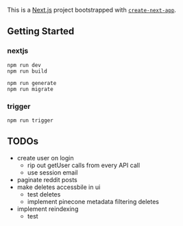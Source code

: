 This is a [Next.js](https://nextjs.org) project bootstrapped with [`create-next-app`](https://nextjs.org/docs/app/api-reference/cli/create-next-app).

## Getting Started
### nextjs
```
npm run dev
npm run build

npm run generate
npm run migrate
```

### trigger
```
npm run trigger
```

## TODOs
- create user on login
    - rip out getUser calls from every API call
    - use session email
- paginate reddit posts
- make deletes accessbile in ui
    - test deletes
    - implement pinecone metadata filtering deletes
- implement reindexing
    - test
